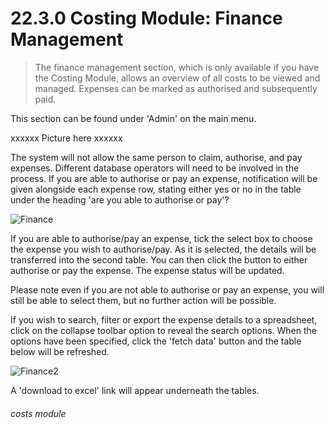 # 22.3.0    Costing Module: Finance Management

> The finance management section, which is only available if you have the Costing Module, allows an overview of all costs to be viewed and managed. Expenses can be marked as authorised and subsequently paid.

This section can be found under 'Admin' on the main menu. 

xxxxxx Picture here xxxxxx

The system will not allow the same person to claim, authorise, and pay expenses. Different database operators will need to be involved in the process. If you are able to authorise or pay an expense, notification will be given alongside each expense row, stating either yes or no in the table under the heading 'are you able to authorise or pay'?

![Finance](203a.jpg)

If you are able to authorise/pay an expense, tick the select box to choose the expense you wish to authorise/pay. As it is selected, the details will be transferred into the second table. You can then click the button to either authorise or pay the expense. The expense status will be updated.

Please note even if you are not able to authorise or pay an expense, you will still be able to select them, but no further action will be possible.

If you wish to search, filter or export the expense details to a spreadsheet, click on the collapse toolbar option to reveal the search options. When the options have been specified, click the 'fetch data' button and the table below will be refreshed.

![Finance2](203b.jpg)

A 'download to excel' link will appear underneath the tables. 

###### costs module
